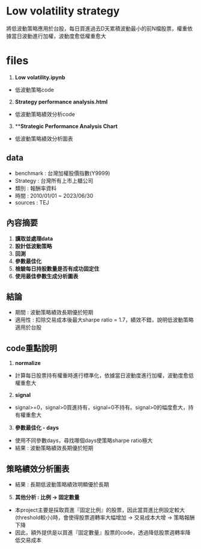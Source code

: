 # Low volatility strategy
將低波動策略應用於台股，每日買進過去D天累積波動最小的前N檔股票，權重依據當日波動進行加權，波動度愈低權重愈大

# files
1. **Low volatility.ipynb**
- 低波動策略code
2. **Strategy performance analysis.html**
- 低波動策略績效分析code
3. ****Strategic Performance Analysis Chart**
- 低波動策略績效分析圖表

## data
- benchmark : 台灣加權股價指數(Y9999)
- Strategy : 台灣所有上市上櫃公司
- 類別 : 報酬率資料
- 時間 : 2010/01/01 ~ 2023/06/30
- sources : TEJ

## 內容摘要
1. **讀取並處理data**
2. **設計低波動策略**
3. **回測**
4. **參數最佳化**
5. **檢驗每日持股數量是否有成功固定住**
6. **使用最佳參數生成分析圖表**

## 結論
- 期間 : 波動策略績效長期優於短期
- 適用性 : 扣除交易成本後最大sharpe ratio = 1.7，績效不錯，說明低波動策略適用於台股
  
## code重點說明
1. **normalize**
- 計算每日股票持有權重時進行標準化，依據當日波動度進行加權，波動度愈低權重愈大
2. **signal**
- signal>=0，signal>0買進持有，signal=0不持有。signal>0的幅度愈大，持有權重愈大
3. **參數最佳化 - days**
- 使用不同參數days，尋找哪個days使策略sharpe ratio極大
- 結果 : 波動策略績效長期優於短期

## 策略績效分析圖表

- 結果 : 長期低波動策略績效明顯優於長期
5. **其他分析 : 比例 -> 固定數量**
- 本project主要是採取買進『固定比例』的股票，因此當買進比例設定較大(threshold較小)時，會使得股票週轉率大幅增加 -> 交易成本大增 -> 策略報酬下降
- 因此，額外提供是以買進『固定數量』股票的code，透過降低股票週轉率降低交易成本

